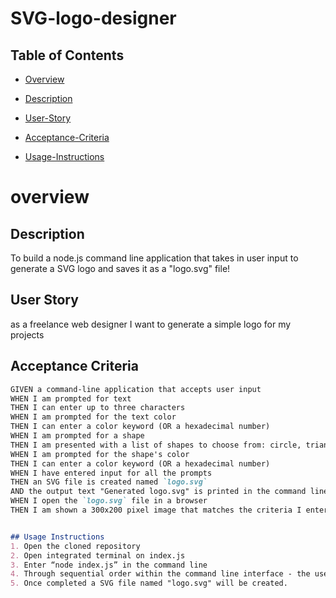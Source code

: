 # SVG-logo-designer

## Table of Contents

 *  [Overview](#Overview)

 * [Description](#description)

 * [User-Story](#User-Story)

 * [Acceptance-Criteria](#Acceptance-Criteria)

 * [Usage-Instructions](#usage-Instructions)



# overview

## Description
To build a node.js command line application that takes in user input to generate a SVG logo and saves it as a "logo.svg" file!

## User Story 
as a freelance web designer I want to generate
a simple logo for my projects



## Acceptance Criteria
```md
GIVEN a command-line application that accepts user input
WHEN I am prompted for text
THEN I can enter up to three characters
WHEN I am prompted for the text color
THEN I can enter a color keyword (OR a hexadecimal number)
WHEN I am prompted for a shape
THEN I am presented with a list of shapes to choose from: circle, triangle, and square
WHEN I am prompted for the shape's color
THEN I can enter a color keyword (OR a hexadecimal number)
WHEN I have entered input for all the prompts
THEN an SVG file is created named `logo.svg`
AND the output text "Generated logo.svg" is printed in the command line
WHEN I open the `logo.svg` file in a browser
THEN I am shown a 300x200 pixel image that matches the criteria I entered


## Usage Instructions
1. Open the cloned repository 
2. Open integrated terminal on index.js
3. Enter “node index.js” in the command line
4. Through sequential order within the command line interface - the user will be presented with npm inquirer questions - the user will provide a response to each question and proceed.
5. Once completed a SVG file named "logo.svg" will be created.


